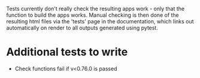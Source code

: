 Tests currently don't really check the resulting apps work - only that the function to build the apps works.
Manual checking is then done of the resulting html files via the 'tests' page in the documentation, which links out automatically on render to all outputs generated using pytest.

# Additional tests to write

- Check functions fail if v<0.76.0 is passed
